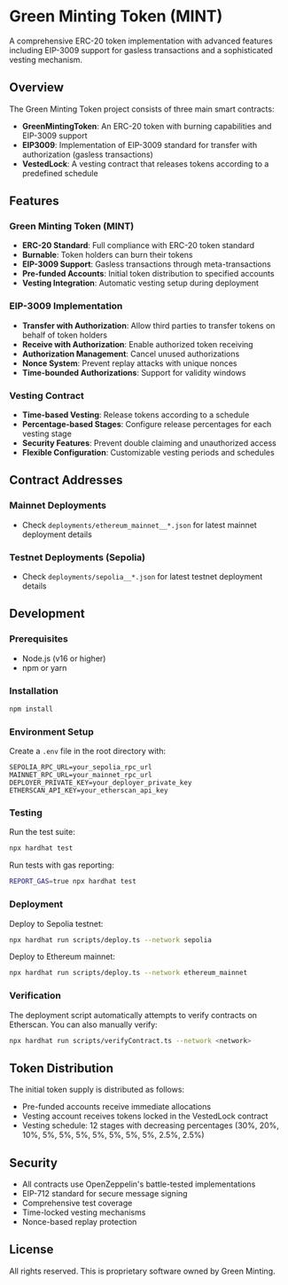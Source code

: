 # Green Minting Token (MINT)

A comprehensive ERC-20 token implementation with advanced features including EIP-3009 support for gasless transactions and a sophisticated vesting mechanism.

## Overview

The Green Minting Token project consists of three main smart contracts:

- **GreenMintingToken**: An ERC-20 token with burning capabilities and EIP-3009 support
- **EIP3009**: Implementation of EIP-3009 standard for transfer with authorization (gasless transactions)
- **VestedLock**: A vesting contract that releases tokens according to a predefined schedule

## Features

### Green Minting Token (MINT)
- **ERC-20 Standard**: Full compliance with ERC-20 token standard
- **Burnable**: Token holders can burn their tokens
- **EIP-3009 Support**: Gasless transactions through meta-transactions
- **Pre-funded Accounts**: Initial token distribution to specified accounts
- **Vesting Integration**: Automatic vesting setup during deployment

### EIP-3009 Implementation
- **Transfer with Authorization**: Allow third parties to transfer tokens on behalf of token holders
- **Receive with Authorization**: Enable authorized token receiving
- **Authorization Management**: Cancel unused authorizations
- **Nonce System**: Prevent replay attacks with unique nonces
- **Time-bounded Authorizations**: Support for validity windows

### Vesting Contract
- **Time-based Vesting**: Release tokens according to a schedule
- **Percentage-based Stages**: Configure release percentages for each vesting stage
- **Security Features**: Prevent double claiming and unauthorized access
- **Flexible Configuration**: Customizable vesting periods and schedules

## Contract Addresses

### Mainnet Deployments
- Check `deployments/ethereum_mainnet__*.json` for latest mainnet deployment details

### Testnet Deployments (Sepolia)
- Check `deployments/sepolia__*.json` for latest testnet deployment details

## Development

### Prerequisites
- Node.js (v16 or higher)
- npm or yarn

### Installation

```bash
npm install
```

### Environment Setup

Create a `.env` file in the root directory with:

```env
SEPOLIA_RPC_URL=your_sepolia_rpc_url
MAINNET_RPC_URL=your_mainnet_rpc_url
DEPLOYER_PRIVATE_KEY=your_deployer_private_key
ETHERSCAN_API_KEY=your_etherscan_api_key
```

### Testing

Run the test suite:

```bash
npx hardhat test
```

Run tests with gas reporting:

```bash
REPORT_GAS=true npx hardhat test
```

### Deployment

Deploy to Sepolia testnet:

```bash
npx hardhat run scripts/deploy.ts --network sepolia
```

Deploy to Ethereum mainnet:

```bash
npx hardhat run scripts/deploy.ts --network ethereum_mainnet
```

### Verification

The deployment script automatically attempts to verify contracts on Etherscan. You can also manually verify:

```bash
npx hardhat run scripts/verifyContract.ts --network <network>
```

## Token Distribution

The initial token supply is distributed as follows:
- Pre-funded accounts receive immediate allocations
- Vesting account receives tokens locked in the VestedLock contract
- Vesting schedule: 12 stages with decreasing percentages (30%, 20%, 10%, 5%, 5%, 5%, 5%, 5%, 5%, 5%, 2.5%, 2.5%)

## Security

- All contracts use OpenZeppelin's battle-tested implementations
- EIP-712 standard for secure message signing
- Comprehensive test coverage
- Time-locked vesting mechanisms
- Nonce-based replay protection

## License

All rights reserved. This is proprietary software owned by Green Minting.
